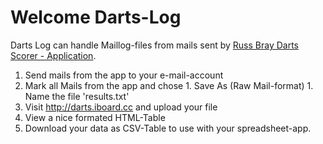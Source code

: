 Welcome Darts-Log
=================

Darts Log can handle Maillog-files from mails sent by
[Russ Bray Darts Scorer - Application](http://itunes.apple.com/de/app/russ-bray-s-scorer/id377453562?mt=8).

  1. Send mails from the app to your e-mail-account
  1. Mark all Mails from the app and chose
    1. Save As (Raw Mail-format)
    1. Name the file 'results.txt'
  1. Visit http://darts.iboard.cc and upload your file
  1. View a nice formated HTML-Table
  1. Download your data as CSV-Table to use with your spreadsheet-app.

